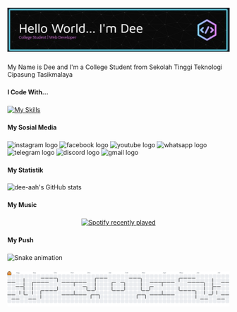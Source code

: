 
![dee-aah](img/Gambar%20WhatsApp%202025-07-20%20pukul%2013.22.13_4fe1d597.jpg)

###

<p align="left">My Name is Dee and I'm a College Student from Sekolah Tinggi Teknologi Cipasung Tasikmalaya</p>

###

<h4 align="left">I Code With...</h4>

###

[![My Skills](https://skillicons.dev/icons?i=html,css,js,java,py,php,bootstrap,tailwind,laravel,npm,docker,mysql,postgres,redis,mongodb,vscode,github,linux,ubuntu,powershell,figma,ai&perline=19)](https://skillicons.dev)

###

<h4 align="left">My Sosial Media</h4>

### 

<div align="left">
  <img src="https://raw.githubusercontent.com/maurodesouza/profile-readme-generator/master/src/assets/icons/social/instagram/default.svg" width="52" height="40" alt="instagram logo" href="https://www.instagram.com/dede_am4?igsh=MXR5NXh2cWtvYXNrZA=="  />
  <img src="https://raw.githubusercontent.com/maurodesouza/profile-readme-generator/master/src/assets/icons/social/facebook/default.svg" width="52" height="40" alt="facebook logo"  />
  <img src="https://raw.githubusercontent.com/maurodesouza/profile-readme-generator/master/src/assets/icons/social/youtube/default.svg" width="52" height="40" alt="youtube logo"  />
  <img src="https://raw.githubusercontent.com/maurodesouza/profile-readme-generator/master/src/assets/icons/social/whatsapp/default.svg" width="52" height="40" alt="whatsapp logo"  />
  <img src="https://raw.githubusercontent.com/maurodesouza/profile-readme-generator/master/src/assets/icons/social/telegram/default.svg" width="52" height="40" alt="telegram logo"  />
  <img src="https://raw.githubusercontent.com/maurodesouza/profile-readme-generator/master/src/assets/icons/social/discord/default.svg" width="52" height="40" alt="discord logo"  />
  <img src="https://raw.githubusercontent.com/maurodesouza/profile-readme-generator/master/src/assets/icons/social/gmail/default.svg" width="52" height="40" alt="gmail logo"  />
</div>

###
<h4 align="left">My Statistik</h4>

###

![dee-aah's GitHub stats](https://github-readme-stats.vercel.app/api?username=dee-aah&theme=github_dark&show_icons=true)

###
<h4 align="left">My Music</h4>

###

<div align="center">
  <a href="https://open.spotify.com/user/31vfoze7k6xbo4co22xipaxtllkm">
    <img src="https://spotify-recently-played-readme.vercel.app/api?user=31vfoze7k6xbo4co22xipaxtllkm&count=5&unique=true" alt="Spotify recently played"  />
  </a>
</div>

###
<h4 align="left">My Push</h4>

###
<img src="https://raw.githubusercontent.com/dee-aah/dee-aah/output/snake.svg" alt="Snake animation" />

###
<picture>
  <source media="(prefers-color-scheme: dark)" srcset="https://raw.githubusercontent.com/dee-aah/dee-aah/output/pacman-contribution-graph-dark.svg">
  <source media="(prefers-color-scheme: light)" srcset="https://raw.githubusercontent.com/dee-aah/dee-aah/output/pacman-contribution-graph.svg">
  <img alt="pacman contribution graph" src="https://raw.githubusercontent.com/dee-aah/dee-aah/output/pacman-contribution-graph.svg">
</picture>

###